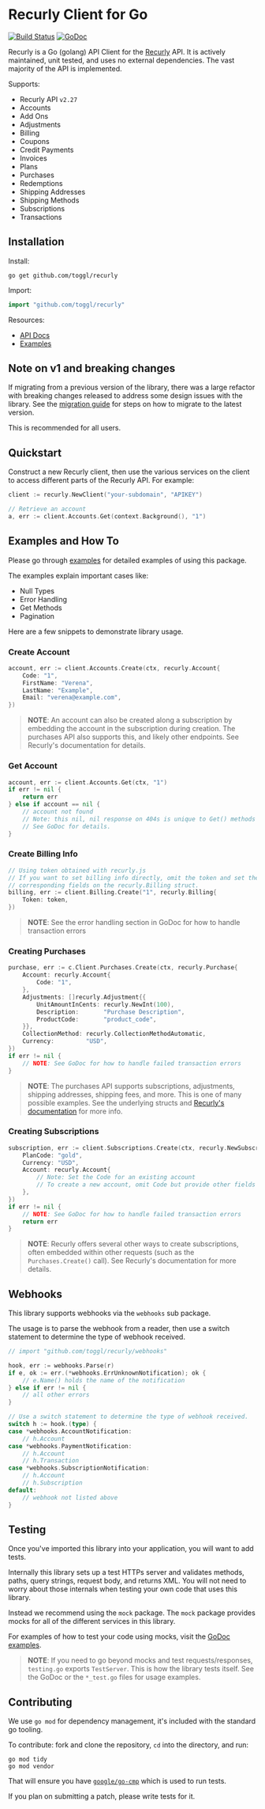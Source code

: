 # Recurly Client for Go

[![Build Status](https://travis-ci.org/togglhire/recurly.svg?branch=master)](https://travis-ci.org/togglhire/recurly) [![GoDoc](https://godoc.org/github.com/toggl/recurly?status.svg)](https://godoc.org/github.com/toggl/recurly/)

Recurly is a Go (golang) API Client for the [Recurly](https://recurly.com/) API. It is actively maintained, unit tested, and uses no external dependencies. The vast majority of the API is implemented.

Supports:

- Recurly API `v2.27`
- Accounts
- Add Ons
- Adjustments
- Billing
- Coupons
- Credit Payments
- Invoices
- Plans
- Purchases
- Redemptions
- Shipping Addresses
- Shipping Methods
- Subscriptions
- Transactions

## Installation

Install:

```shell
go get github.com/toggl/recurly
```

Import:

```go
import "github.com/toggl/recurly"
```

Resources:

- [API Docs](https://godoc.org/github.com/toggl/recurly/)
- [Examples](https://godoc.org/github.com/toggl/recurly/#pkg-examples)

## Note on v1 and breaking changes

If migrating from a previous version of the library, there was a large refactor with breaking changes released to address some design issues with the library. See the [migration guide](https://github.com/toggl/recurly/wiki/v1-Migration-Guide) for steps on how to migrate to the latest version.

This is recommended for all users.

## Quickstart

Construct a new Recurly client, then use the various services on the client to access different parts of the Recurly API. For example:

```go
client := recurly.NewClient("your-subdomain", "APIKEY")

// Retrieve an account
a, err := client.Accounts.Get(context.Background(), "1")
```

## Examples and How To

Please go through [examples](https://godoc.org/github.com/toggl/recurly/#pkg-examples) for detailed examples of using this package.

The examples explain important cases like:

- Null Types
- Error Handling
- Get Methods
- Pagination

Here are a few snippets to demonstrate library usage.

### Create Account

```go
account, err := client.Accounts.Create(ctx, recurly.Account{
    Code: "1",
    FirstName: "Verena",
    LastName: "Example",
    Email: "verena@example.com",
})
```

> **NOTE**: An account can also be created along a subscription by embedding the
> account in the subscription during creation. The purchases API also supports
> this, and likely other endpoints. See Recurly's documentation for details.

### Get Account

```go
account, err := client.Accounts.Get(ctx, "1")
if err != nil {
    return err
} else if account == nil {
    // account not found
    // Note: this nil, nil response on 404s is unique to Get() methods
    // See GoDoc for details.
}
```

### Create Billing Info

```go
// Using token obtained with recurly.js
// If you want to set billing info directly, omit the token and set the
// corresponding fields on the recurly.Billing struct.
billing, err := client.Billing.Create("1", recurly.Billing{
    Token: token,
})
```

> **NOTE**: See the error handling section in GoDoc for how to handle transaction errors

### Creating Purchases

```go
purchase, err := c.Client.Purchases.Create(ctx, recurly.Purchase{
    Account: recurly.Account{
	    Code: "1",
    },
    Adjustments: []recurly.Adjustment{{
	    UnitAmountInCents: recurly.NewInt(100),
	    Description:       "Purchase Description",
	    ProductCode:       "product_code",
    }},
    CollectionMethod: recurly.CollectionMethodAutomatic,
    Currency:         "USD",
})
if err != nil {
    // NOTE: See GoDoc for how to handle failed transaction errors
}
```

> **NOTE**: The purchases API supports subscriptions, adjustments, shipping addresses,
> shipping fees, and more. This is one of many possible examples. See the underlying
> structs and [Recurly's documentation](https://dev.recurly.com/docs/create-purchase) for more info.

### Creating Subscriptions

```go
subscription, err := client.Subscriptions.Create(ctx, recurly.NewSubscription{
    PlanCode: "gold",
    Currency: "USD",
    Account: recurly.Account{
        // Note: Set the Code for an existing account
        // To create a new account, omit Code but provide other fields
    },
})
if err != nil {
    // NOTE: See GoDoc for how to handle failed transaction errors
    return err
}
```

> **NOTE**: Recurly offers several other ways to create subscriptions, often embedded
> within other requests (such as the `Purchases.Create()` call). See Recurly's
> documentation for more details.

## Webhooks

This library supports webhooks via the `webhooks` sub package.

The usage is to parse the webhook from a reader, then use a switch statement
to determine the type of webhook received.

```go
// import "github.com/toggl/recurly/webhooks"

hook, err := webhooks.Parse(r)
if e, ok := err.(*webhooks.ErrUnknownNotification); ok {
    // e.Name() holds the name of the notification
} else if err != nil {
    // all other errors
}

// Use a switch statement to determine the type of webhook received.
switch h := hook.(type) {
case *webhooks.AccountNotification:
    // h.Account
case *webhooks.PaymentNotification:
    // h.Account
    // h.Transaction
case *webhooks.SubscriptionNotification:
    // h.Account
    // h.Subscription
default:
    // webhook not listed above
}
```

## Testing

Once you've imported this library into your application, you will want to add tests.

Internally this library sets up a test HTTPs server and validates methods, paths,
query strings, request body, and returns XML. You will not need to worry about those internals
when testing your own code that uses this library.

Instead we recommend using the `mock` package. The `mock` package provides mocks
for all of the different services in this library.

For examples of how to test your code using mocks, visit the [GoDoc examples](https://godoc.org/github.com/toggl/recurly/mock/).

> **NOTE**: If you need to go beyond mocks and test requests/responses, `testing.go` exports `TestServer`. This is how the library tests itself. See the GoDoc or the `*_test.go` files for usage examples.

## Contributing

We use `go mod` for dependency management, it's included with the standard go tooling.

To contribute: fork and clone the repository, `cd` into the directory, and run:

```shell
go mod tidy
go mod vendor
```

That will ensure you have [`google/go-cmp`](https://github.com/google/go-cmp) which is used to run tests.

If you plan on submitting a patch, please write tests for it.
